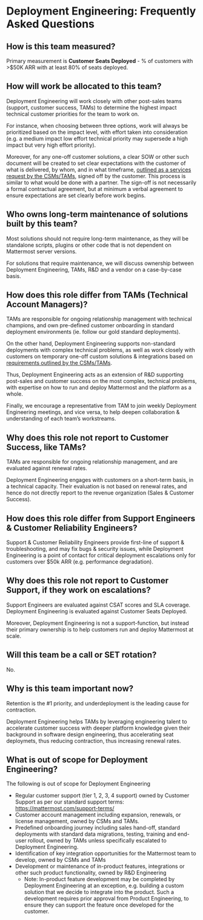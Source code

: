 # Deployment Engineering: Frequently Asked Questions

## How is this team measured?

Primary measurement is **Customer Seats Deployed** - % of customers with >$50K ARR with at least 80% of seats deployed.

## How will work be allocated to this team?

Deployment Engineering will work closely with other post-sales teams (support, customer success, TAMs) to determine the highest impact technical customer priorities for the team to work on.

For instance, when choosing between three options, work will always be prioritized based on the impact level, with effort taken into consideration (e.g. a medium impact low effort technical priority may supersede a high impact but very high effort priority).

Moreover, for any one-off customer solutions, a clear SOW or other such document will be created to set clear expectations with the customer of what is delivered, by whom, and in what timeframe, [outlined as a services request by the CSMs/TAMs](https://docs.google.com/document/d/1EbP4Ab7N2hEAv--DRCcZHk0XtlG1MFP8F8F0viaTM7I/edit), signed off by the customer. This process is similar to what would be done with a partner. The sign-off is not necessarily a formal contractual agreement, but at minimum a verbal agreement to ensure expectations are set clearly before work begins.

## Who owns long-term maintenance of solutions built by this team?

Most solutions should not require long-term maintenance, as they will be standalone scripts, plugins or other code that is not dependent on Mattermost server versions.

For solutions that require maintenance, we will discuss ownership between Deployment Engineering, TAMs, R&D and a vendor on a case-by-case basis.

## How does this role differ from TAMs (Technical Account Managers)?

TAMs are responsible for ongoing relationship management with technical champions, and own pre-defined customer onboarding in standard deployment environments (ie. follow our gold standard deployments).

On the other hand, Deployment Engineering supports non-standard deployments with complex technical problems, as well as work closely with customers on temporary one-off custom solutions & integrations based on [requirements outlined by the CSMs/TAMs](https://docs.google.com/document/d/1EbP4Ab7N2hEAv--DRCcZHk0XtlG1MFP8F8F0viaTM7I/edit).

Thus, Deployment Engineering acts as an extension of R&D supporting post-sales and customer success on the most complex, technical problems, with expertise on how to run and deploy Mattermost and the platform as a whole.

Finally, we encourage a representative from TAM to join weekly Deployment Engineering meetings, and vice versa, to help deepen collaboration & understanding of each team’s workstreams.

## Why does this role not report to Customer Success, like TAMs?

TAMs are responsible for ongoing relationship management, and are evaluated against renewal rates.

Deployment Engineering engages with customers on a short-term basis, in a technical capacity. Their evaluation is not based on renewal rates, and hence do not directly report to the revenue organization (Sales & Customer Success).

## How does this role differ from Support Engineers & Customer Reliability Engineers?

Support & Customer Reliability Engineers provide first-line of support & troubleshooting, and may fix bugs & security issues, while Deployment Engineering is a point of contact for critical deployment escalations only for customers over $50k ARR (e.g. performance degradation).

## Why does this role not report to Customer Support, if they work on escalations?

Support Engineers are evaluated against CSAT scores and SLA coverage. Deployment Engineering is evaluated against Customer Seats Deployed.

Moreover, Deployment Engineering is not a support-function, but instead their primary ownership is to help customers run and deploy Mattermost at scale.

## Will this team be a call or SET rotation?

No.

## Why is this team important now?

Retention is the #1 priority, and underdeployment is the leading cause for contraction. 

Deployment Engineering helps TAMs by leveraging engineering talent to accelerate customer success with deeper platform knowledge given their background in software design engineering, thus accelerating seat deploymets, thus reducing contraction, thus increasing renewal rates.

## What is out of scope for Deployment Engineering?

The following is out of scope for Deployment Engineering

 - Regular customer support (tier 1, 2, 3, 4 support) owned by Customer Support as per our standard support terms: https://mattermost.com/support-terms/ 
 - Customer account management including expansion, renewals, or license management, owned by CSMs and TAMs.
 - Predefined onboarding journey including sales hand-off, standard deployments with standard data migrations, testing, training and end-user rollout, owned by TAMs unless specifically escalated to Deployment Engineering.
 - Identification of key integration opportunities for the Mattermost team to develop, owned by CSMs and TAMs
 - Development or maintenance of in-product features, integrations or other such product functionality, owned by R&D Engineering
   - Note: In-product feature development may be completed by Deployment Engineering at an exception, e.g. building a custom solution that we decide to integrate into the product. Such a development requires prior approval from Product Engineering, to ensure they can support the feature once developed for the customer.
